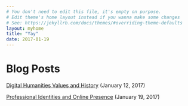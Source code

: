```yaml
---
# You don't need to edit this file, it's empty on purpose.
# Edit theme's home layout instead if you wanna make some changes
# See: https://jekyllrb.com/docs/themes/#overriding-theme-defaults
layout: myhome
title: "Yay"
date: 2017-01-19
---
```


# Blog Posts

[Digital Humanities Values and History](dh-values-history) (January 12, 2017)

[Professional Identities and Online Presence](professional-identity-online-presence) (January 19, 2017)
